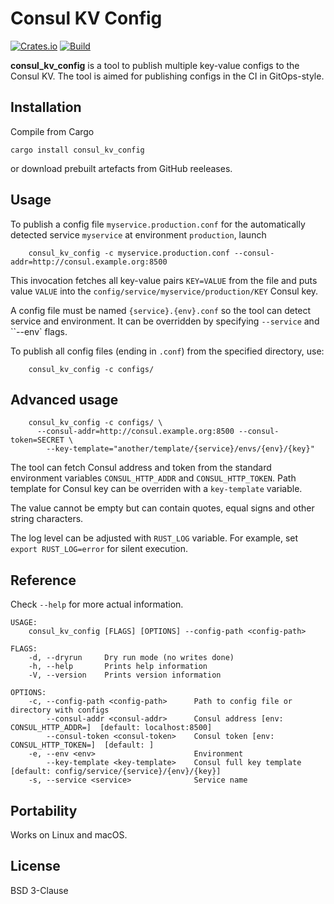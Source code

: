 # Consul KV Config

[![Crates.io](https://img.shields.io/crates/v/consul_kv_config.svg)](https://crates.io/crates/consul_kv_config)
[![Build](https://github.com/theirix/consul-kv-config/actions/workflows/build.yml/badge.svg)](https://github.com/theirix/consul-kv-config/actions/workflows/build.yml)

**consul_kv_config** is a tool to publish multiple key-value configs to the Consul KV. The tool is aimed for publishing configs in the CI in GitOps-style.

## Installation

Compile from Cargo

    cargo install consul_kv_config

or download prebuilt artefacts from GitHub reeleases.

## Usage

To publish a config file `myservice.production.conf` for the automatically detected
service `myservice` at environment `production`, launch

		consul_kv_config -c myservice.production.conf --consul-addr=http://consul.example.org:8500

This invocation fetches all key-value pairs `KEY=VALUE` from the file and puts value `VALUE` into the `config/service/myservice/production/KEY` Consul key.

A config file must be named `{service}.{env}.conf` so the tool can detect service and environment. It can be overridden by specifying `--service` and ``--env` flags.

To publish all config files (ending in `.conf`) from the specified directory, use:

		consul_kv_config -c configs/


## Advanced usage

		consul_kv_config -c configs/ \
		  --consul-addr=http://consul.example.org:8500 --consul-token=SECRET \
			--key-template="another/template/{service}/envs/{env}/{key}"

The tool can fetch Consul address and token from the standard environment variables `CONSUL_HTTP_ADDR` and `CONSUL_HTTP_TOKEN`.
Path template for Consul key can be overriden with a `key-template` variable.

The value cannot be empty but can contain quotes, equal signs and other string characters.

The log level can be adjusted with `RUST_LOG` variable. For example, set `export RUST_LOG=error` for silent execution.

## Reference

Check `--help` for more actual information.

```
USAGE:
    consul_kv_config [FLAGS] [OPTIONS] --config-path <config-path>

FLAGS:
    -d, --dryrun     Dry run mode (no writes done)
    -h, --help       Prints help information
    -V, --version    Prints version information

OPTIONS:
    -c, --config-path <config-path>      Path to config file or directory with configs
        --consul-addr <consul-addr>      Consul address [env: CONSUL_HTTP_ADDR=]  [default: localhost:8500]
        --consul-token <consul-token>    Consul token [env: CONSUL_HTTP_TOKEN=]  [default: ]
    -e, --env <env>                      Environment
        --key-template <key-template>    Consul full key template [default: config/service/{service}/{env}/{key}]
    -s, --service <service>              Service name
```

## Portability

Works on Linux and macOS.


## License

BSD 3-Clause
